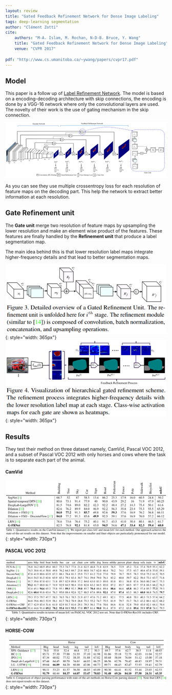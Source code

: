 ```yaml
---
layout: review
title: "Gated Feedback Refinement Network for Dense Image Labeling"
tags: deep-learning segmentation
author: "Clément Zotti"
cite:
    authors: "M-A. Islam, M. Rochan, N-D-B. Bruce, Y. Wang"
    title: "Gated Feedback Refinement Network for Dense Image Labeling"
    venue: "CVPR 2017"
    
pdf: "http://www.cs.umanitoba.ca/~ywang/papers/cvpr17.pdf"
---
```


## Model

This paper is a follow up of [Label Refinement Network](https://arxiv.org/pdf/1703.00551v1.pdf).
The model is based on a encoding-decoding architecture with skip connections, the encoding is done by a VGG-16 network where only the convolutional layers are used.
The novelty of their work is the use of gating mechanism in the skip connection.

![](/deep-learning/images/gfrn/fig2.png)

As you can see they use multiple crossentropy loss for each resolution of feature maps on the decoding part. This help the network to extract better information at each resolution.

## Gate Refinement unit

The **Gate unit** merge two resolution of feature maps by upsampling the lower resolution and make an element wise product of the features. These features are finally handled by the **Refinement unit** that produce a label segmentation map.

The main idea behind this is that lower resolution label maps integrate higher-frequency details and that lead to better segmentation maps.

![](/deep-learning/images/gfrn/fig3.png){: style="width: 365px"}
![](/deep-learning/images/gfrn/fig4.png){: style="width: 365px"}

## Results

They test their method on three dataset namely, CamVid, Pascal VOC 2012, and a subset of Pascal VOC 2012 with only horses and cows where the task is to separate each part of the animal.

#### CamVid
![](/deep-learning/images/gfrn/tab1.png){: style="width: 730px"}

#### PASCAL VOC 2012
![](/deep-learning/images/gfrn/tab3.png){: style="width: 730px"}

#### HORSE-COW
![](/deep-learning/images/gfrn/tab4.png){: style="width: 730px"}

